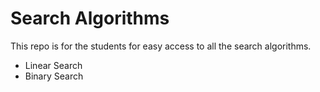 
# Search Algorithms
This repo is for the students for easy access to all the search algorithms.

* Linear Search
* Binary Search

